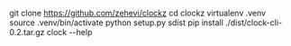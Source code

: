 git clone https://github.com/zehevi/clockz
cd clockz
virtualenv .venv
source .venv/bin/activate
python setup.py sdist
pip install ./dist/clock-cli-0.2.tar.gz
clock --help
